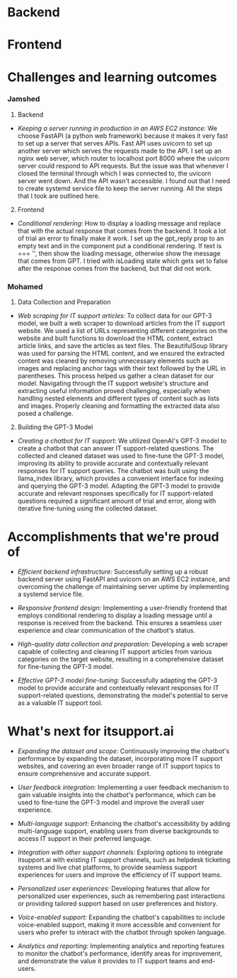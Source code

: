 # Backend

# Frontend

# Challenges and learning outcomes

### Jamshed

1. Backend
- *Keeping a server running in production in an AWS EC2 instance:* We choose FastAPI (a python web framework) because it makes it very fast to set up a server that serves APIs. Fast API uses uvicorn to set up another server which serves the requests made to the API. I set up an nginx web server, which router to localhost port 8000 where the uvicorn server could respond to API requests. But the issue was that whenever I closed the terminal through which I was connected to, the uvicorn server went down. And the API wasn't accessible. I found out that I need to create systemd service file to keep the server running. All the steps that I took are outlined here. 

2. Frontend
- *Conditional rendering*: How to display a loading message and replace that with the actual response that comes from the backend. It took a lot of trial an error to finally make it work. I set up the gpt_reply prop to an empty text and in the component put a conditional rendering. If text is === '', then show the loading message, otherwise show the message that comes from GPT. I tried with isLoading state which gets set to false after the response comes from the backend, but that did not work. 


### Mohamed

1. Data Collection and Preparation
- *Web scraping for IT support articles:* To collect data for our GPT-3 model, we built a web scraper to download articles from the IT support website. We used a list of URLs representing different categories on the website and built functions to download the HTML content, extract article links, and save the articles as text files. The BeautifulSoup library was used for parsing the HTML content, and we ensured the extracted content was cleaned by removing unnecessary elements such as images and replacing anchor tags with their text followed by the URL in parentheses. This process helped us gather a clean dataset for our model. Navigating through the IT support website's structure and extracting useful information proved challenging, especially when handling nested elements and different types of content such as lists and images. Properly cleaning and formatting the extracted data also posed a challenge.

2. Building the GPT-3 Model
- *Creating a chatbot for IT support:* We utilized OpenAI's GPT-3 model to create a chatbot that can answer IT support-related questions. The collected and cleaned dataset was used to fine-tune the GPT-3 model, improving its ability to provide accurate and contextually relevant responses for IT support queries. The chatbot was built using the llama_index library, which provides a convenient interface for indexing and querying the GPT-3 model. Adapting the GPT-3 model to provide accurate and relevant responses specifically for IT support-related questions required a significant amount of trial and error, along with iterative fine-tuning using the collected dataset.

# Accomplishments that we're proud of


- *Efficient backend infrastructure:* Successfully setting up a robust backend server using FastAPI and uvicorn on an AWS EC2 instance, and overcoming the challenge of maintaining server uptime by implementing a systemd service file.

- *Responsive frontend design:* Implementing a user-friendly frontend that employs conditional rendering to display a loading message until a response is received from the backend. This ensures a seamless user experience and clear communication of the chatbot's status.

- *High-quality data collection and preparation:* Developing a web scraper capable of collecting and cleaning IT support articles from various categories on the target website, resulting in a comprehensive dataset for fine-tuning the GPT-3 model.

- *Effective GPT-3 model fine-tuning:* Successfully adapting the GPT-3 model to provide accurate and contextually relevant responses for IT support-related questions, demonstrating the model's potential to serve as a valuable IT support tool.

# What's next for itsupport.ai

- *Expanding the dataset and scope:* Continuously improving the chatbot's performance by expanding the dataset, incorporating more IT support websites, and covering an even broader range of IT support topics to ensure comprehensive and accurate support.

- *User feedback integration:* Implementing a user feedback mechanism to gain valuable insights into the chatbot's performance, which can be used to fine-tune the GPT-3 model and improve the overall user experience.

- *Multi-language support:* Enhancing the chatbot's accessibility by adding multi-language support, enabling users from diverse backgrounds to access IT support in their preferred language.

- *Integration with other support channels:* Exploring options to integrate itsupport.ai with existing IT support channels, such as helpdesk ticketing systems and live chat platforms, to provide seamless support experiences for users and improve the efficiency of IT support teams.

- *Personalized user experiences:* Developing features that allow for personalized user experiences, such as remembering past interactions or providing tailored support based on user preferences and history.

- *Voice-enabled support:* Expanding the chatbot's capabilities to include voice-enabled support, making it more accessible and convenient for users who prefer to interact with the chatbot through spoken language.

- *Analytics and reporting:* Implementing analytics and reporting features to monitor the chatbot's performance, identify areas for improvement, and demonstrate the value it provides to IT support teams and end-users.
